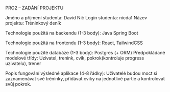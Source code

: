 PRO2 – ZADÁNÍ PROJEKTU

Jméno a příjmení studenta: 
David Nič
Login studenta:
nicda1
Název projektu:
Tréninkový deník

Technologie použitá na backendu (1-3 body):
Java Spring Boot

Technologie použitá na frontendu (1-3 body):
React, TailwindCSS

Technologie použité databáze (1-3 body):
Postgres (+ ORM)
Předpokládané modelové třídy:
Uzivatel, trenink, cvik, pokrok(kontroluje progress uzivatelu), trener

Popis fungování výsledné aplikace (4-8 řádky):
Uživatelé budou moct si zaznamenávat své tréninky, přidávat cviky na jednotlivé partie a kontrolovat svůj pokrok.   
